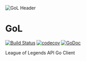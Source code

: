 ![GoL Header](https://repository-images.githubusercontent.com/131540784/0f525d80-d33e-11e9-90d8-e43ecf8e84b2)
# GoL
[![Build Status](https://travis-ci.org/andresperezl/gol.svg?branch=master)](https://travis-ci.org/andresperezl/gol) [![codecov](https://codecov.io/gh/andresperezl/gol/branch/master/graph/badge.svg)](https://codecov.io/gh/andresperezl/gol) [![GoDoc](https://godoc.org/github.com/andresperezl/gol?status.svg)](https://godoc.org/github.com/andresperezl/gol)

League of Legends API Go Client
